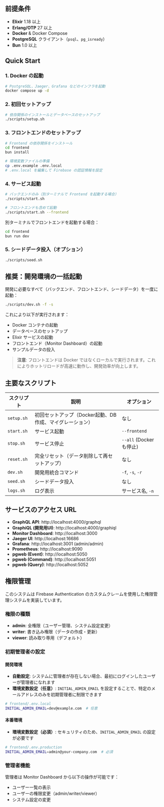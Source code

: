 ## 前提条件

- **Elixir** 1.18 以上
- **Erlang/OTP** 27 以上
- **Docker** & Docker Compose
- **PostgreSQL** クライアント（`psql`、`pg_isready`）
- **Bun** 1.0 以上

## Quick Start

### 1. Docker の起動

```bash
# PostgreSQL、Jaeger、Grafana などのインフラを起動
docker compose up -d
```

### 2. 初回セットアップ

```bash
# 依存関係のインストールとデータベースのセットアップ
./scripts/setup.sh
```

### 3. フロントエンドのセットアップ

```bash
# Frontend の依存関係をインストール
cd frontend
bun install

# 環境変数ファイルの準備
cp .env.example .env.local
# .env.local を編集して Firebase の認証情報を設定
```

### 4. サービス起動

```bash
# バックエンドのみ（別ターミナルで Frontend を起動する場合）
./scripts/start.sh

# フロントエンドも含めて起動
./scripts/start.sh --frontend
```

別ターミナルでフロントエンドを起動する場合：
```bash
cd frontend
bun run dev
```

### 5. シードデータ投入（オプション）

```bash
./scripts/seed.sh
```

## 推奨：開発環境の一括起動

開発に必要なすべて（バックエンド、フロントエンド、シードデータ）を一度に起動：

```bash
./scripts/dev.sh -f -s
```

これにより以下が実行されます：
- Docker コンテナの起動
- データベースのセットアップ
- Elixir サービスの起動
- フロントエンド（Monitor Dashboard）の起動
- サンプルデータの投入

> **注意**: フロントエンドは Docker ではなくローカルで実行されます。これによりホットリロードが高速に動作し、開発効率が向上します。

## 主要なスクリプト

| スクリプト | 説明 | オプション |
|-----------|------|-----------|
| `setup.sh` | 初回セットアップ（Docker起動、DB作成、マイグレーション） | なし |
| `start.sh` | サービス起動 | `--frontend` |
| `stop.sh` | サービス停止 | `--all` (Dockerも停止) |
| `reset.sh` | 完全リセット（データ削除して再セットアップ） | なし |
| `dev.sh` | 開発用統合コマンド | `-f`, `-s`, `-r` |
| `seed.sh` | シードデータ投入 | なし |
| `logs.sh` | ログ表示 | サービス名, `-n` |

## サービスのアクセス URL

- **GraphQL API**: http://localhost:4000/graphql
- **GraphiQL (開発用UI)**: http://localhost:4000/graphiql
- **Monitor Dashboard**: http://localhost:3000
- **Jaeger UI**: http://localhost:16686
- **Grafana**: http://localhost:3001 (admin/admin)
- **Prometheus**: http://localhost:9090
- **pgweb (Event)**: http://localhost:5050
- **pgweb (Command)**: http://localhost:5051
- **pgweb (Query)**: http://localhost:5052

## 権限管理

このシステムは Firebase Authentication のカスタムクレームを使用した権限管理システムを実装しています。

### 権限の種類

- **admin**: 全権限（ユーザー管理、システム設定変更）
- **writer**: 書き込み権限（データの作成・更新）
- **viewer**: 読み取り専用（デフォルト）

### 初期管理者の設定

#### 開発環境
- **自動設定**: システムに管理者が存在しない場合、最初にログインしたユーザーが管理者になれます
- **環境変数設定（任意）**: `INITIAL_ADMIN_EMAIL` を設定することで、特定のメールアドレスのみを初期管理者に制限できます

```bash
# frontend/.env.local
INITIAL_ADMIN_EMAIL=dev@example.com  # 任意
```

#### 本番環境
- **環境変数設定（必須）**: セキュリティのため、`INITIAL_ADMIN_EMAIL` の設定が必要です

```bash
# frontend/.env.production
INITIAL_ADMIN_EMAIL=admin@your-company.com  # 必須
```

### 管理者機能

管理者は Monitor Dashboard から以下の操作が可能です：
- ユーザー一覧の表示
- ユーザーの権限変更（admin/writer/viewer）
- システム設定の変更
